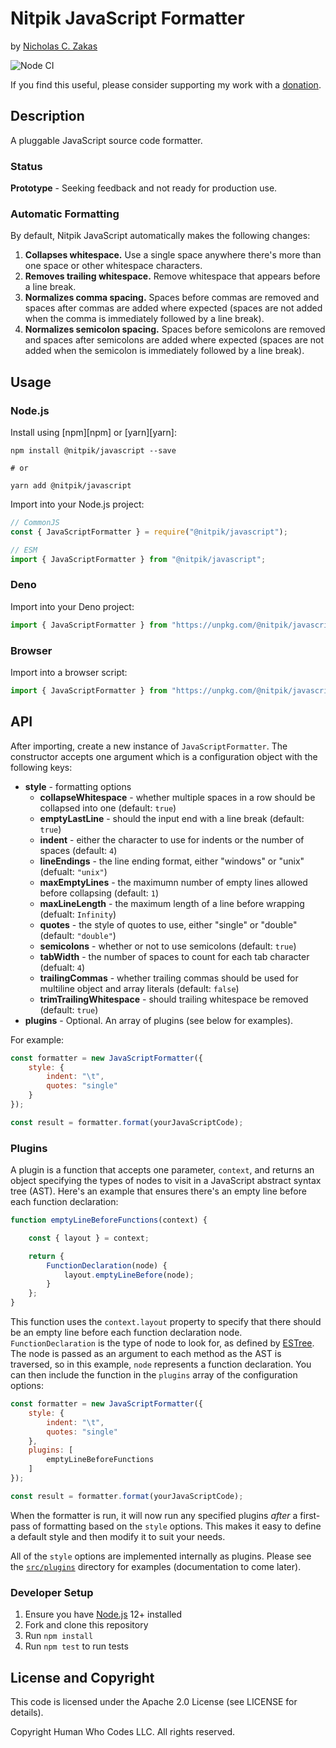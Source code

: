 # Nitpik JavaScript Formatter

by [Nicholas C. Zakas](https://humanwhocodes.com)

![Node CI](https://github.com/nitpik/javascript/workflows/Node%20CI/badge.svg)

If you find this useful, please consider supporting my work with a [donation](https://humanwhocodes.com/donate).

## Description

A pluggable JavaScript source code formatter.

### Status

**Prototype** - Seeking feedback and not ready for production use.

### Automatic Formatting

By default, Nitpik JavaScript automatically makes the following changes:

1. **Collapses whitespace.** Use a single space anywhere there's more than one space or other whitespace characters.
2. **Removes trailing whitespace.** Remove whitespace that appears before a line break.
3. **Normalizes comma spacing.** Spaces before commas are removed and spaces after commas are added where expected (spaces are not added when the comma is immediately followed by a line break).
4. **Normalizes semicolon spacing.** Spaces before semicolons are removed and spaces after semicolons are added where expected (spaces are not added when the semicolon is immediately followed by a line break).

## Usage

### Node.js

Install using [npm][npm] or [yarn][yarn]:

```
npm install @nitpik/javascript --save

# or

yarn add @nitpik/javascript
```

Import into your Node.js project:

```js
// CommonJS
const { JavaScriptFormatter } = require("@nitpik/javascript");

// ESM
import { JavaScriptFormatter } from "@nitpik/javascript";
```

### Deno

Import into your Deno project:

```js
import { JavaScriptFormatter } from "https://unpkg.com/@nitpik/javascript/dist/pkg.js";
```

### Browser

Import into a browser script:

```js
import { JavaScriptFormatter } from "https://unpkg.com/@nitpik/javascript/dist/pkg.js";
```

## API

After importing, create a new instance of `JavaScriptFormatter`. The constructor accepts one argument which is a configuration object with the following keys:

* **style** - formatting options
  * **collapseWhitespace** - whether multiple spaces in a row should be collapsed into one (default: `true`)
  * **emptyLastLine** - should the input end with a line break (default: `true`)
  * **indent** - either the character to use for indents or the number of spaces (default: `4`)
  * **lineEndings** - the line ending format, either "windows" or "unix" (defualt: `"unix"`)
  * **maxEmptyLines** - the maximumn number of empty lines allowed before collapsing (default: `1`)
  * **maxLineLength** - the maximum length of a line before wrapping (defualt: `Infinity`)
  * **quotes** - the style of quotes to use, either "single" or "double" (default: `"double"`)
  * **semicolons** - whether or not to use semicolons (default: `true`)
  * **tabWidth** - the number of spaces to count for each tab character (defualt: `4`)
  * **trailingCommas** - whether trailing commas should be used for multiline object and array literals (default: `false`)
  * **trimTrailingWhitespace** - should trailing whitespace be removed (default: `true`)
* **plugins** - Optional. An array of plugins (see below for examples).

For example:

```js
const formatter = new JavaScriptFormatter({
    style: {
        indent: "\t",
        quotes: "single"
    }
});

const result = formatter.format(yourJavaScriptCode);
```

### Plugins

A plugin is a function that accepts one parameter, `context`, and returns an object specifying the types of nodes to visit in a JavaScript abstract syntax tree (AST). Here's an example that ensures there's an empty line before each function declaration:

```js
function emptyLineBeforeFunctions(context) {

    const { layout } = context;

    return {
        FunctionDeclaration(node) {
            layout.emptyLineBefore(node);
        }
    };
}
```

This function uses the `context.layout` property to specify that there should be an empty line before each function declaration node. `FunctionDeclaration` is the type of node to look for, as defined by [ESTree](https://github.com/estree/estree). The node is passed as an argument to each method as the AST is traversed, so in this example, `node` represents a function declaration. You can then include the function in the `plugins` array of the configuration options:

```js
const formatter = new JavaScriptFormatter({
    style: {
        indent: "\t",
        quotes: "single"
    },
    plugins: [
        emptyLineBeforeFunctions
    ]
});

const result = formatter.format(yourJavaScriptCode);
```

When the formatter is run, it will now run any specified plugins *after* a first-pass of formatting based on the `style` options. This makes it easy to define a default style and then modify it to suit your needs.

All of the `style` options are implemented internally as plugins. Please see the [`src/plugins`](https://github.com/nitpik/javascript/tree/master/src/plugins) directory for examples (documentation to come later).

### Developer Setup

1. Ensure you have [Node.js](https://nodejs.org) 12+ installed
2. Fork and clone this repository
3. Run `npm install`
4. Run `npm test` to run tests

## License and Copyright

This code is licensed under the Apache 2.0 License (see LICENSE for details).

Copyright Human Who Codes LLC. All rights reserved.
